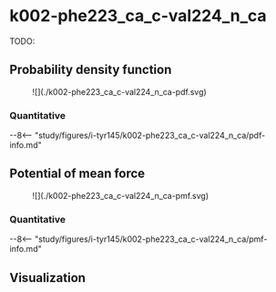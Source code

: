 # k002-phe223_ca_c-val224_n_ca

TODO:

## Probability density function

<figure markdown>
![](./k002-phe223_ca_c-val224_n_ca-pdf.svg)
</figure>

### Quantitative

--8<-- "study/figures/i-tyr145/k002-phe223_ca_c-val224_n_ca/pdf-info.md"

## Potential of mean force

<figure markdown>
![](./k002-phe223_ca_c-val224_n_ca-pmf.svg)
</figure>

### Quantitative

--8<-- "study/figures/i-tyr145/k002-phe223_ca_c-val224_n_ca/pmf-info.md"

## Visualization

<div id="reduced-view" class="mol-container"></div>
<script>
document.addEventListener('DOMContentLoaded', (event) => {
    const viewer = molstar.Viewer.create('reduced-view', {
        layoutIsExpanded: false,
        layoutShowControls: false,
        layoutShowRemoteState: false,
        layoutShowSequence: true,
        layoutShowLog: false,
        layoutShowLeftPanel: false,
        viewportShowExpand: true,
        viewportShowSelectionMode: true,
        viewportShowAnimation: false,
        pdbProvider: 'rcsb',
    }).then(viewer => {
        // viewer.loadStructureFromUrl("/analysis/005-rogfp-glh-md/data/traj/frame_106403.pdb", "pdb");
        viewer.loadSnapshotFromUrl("/misc/002-molstar-states/reduced-example.molj", "molj");
    });
});
</script>

